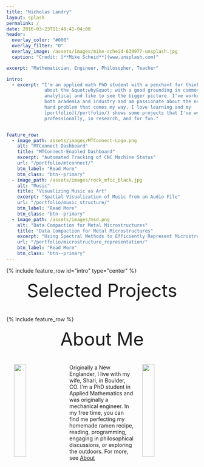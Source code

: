 ```yaml
---
title: "Nicholas Landry"
layout: splash
permalink: /
date: 2016-03-23T11:48:41-04:00
header:
  overlay_color: "#000"
  overlay_filter: "0"
  overlay_image: /assets/images/mike-scheid-639977-unsplash.jpg
  caption: "Credit: [**Mike Scheid**](www.unsplash.com)"

excerpt: "Mathematician, Engineer, Philosopher, Teacher"

intro:
  - excerpt: "I'm an applied math PhD student with a penchant for thinking
              about the &quot;why&quot; with a good grounding in common sense. I am
              analytical and like to see the bigger picture. I've worked in
              both academia and industry and am passionate about the next
              hard problem that comes my way. I love learning and my
              [portfolio](/portfolio/) shows some projects that I've worked on
              professionally, in research, and for fun."


feature_row:
  - image_path: assets/images/MTConnect-Logo.png
    alt: "MTConnect Dashboard"
    title: "MTConnect-Enabled Dashboard"
    excerpt: "Automated Tracking of CNC Machine Status"
    url: "/portfolio/mtconnect/"
    btn_label: "Read More"
    btn_class: "btn--primary"
  - image_path: /assets/images/rock_mfcc_black.jpg
    alt: "Music"
    title: "Visualizing Music as Art"
    excerpt: "Spatial Visualization of Music from an Audio File"
    url: "/portfolio/music_structure/"
    btn_label: "Read More"
    btn_class: "btn--primary"
  - image_path: /assets/images/msd.png
    alt: "Data Compaction for Metal Microstructures"
    title: "Data Compaction for Metal Microstructures"
    excerpt: "Using Spectral Methods to Efficiently Represent Microstructure Data"
    url: "/portfolio/microstructure_representation/"
    btn_label: "Read More"
    btn_class: "btn--primary"
---
```


{% include feature_row id="intro" type="center" %}

<div style="margin-bottom:1cm" align="center"><font size="55">Selected Projects</font></div>

{% include feature_row %}

<div style="margin-bottom:1cm" align="center"><font size="55">About Me</font></div>


<img src="{{ site.url }}/assets/images/ramen.jpg" width="25%" hspace="20" align="left">

<img src="{{ site.url }}/assets/images/sand_dunes.jpg" width="25%" hspace="20" align="right">

Originally a New Englander, I live with my wife, Shari, in Boulder, CO. I'm a PhD student in Applied Mathematics and was originally a mechanical engineer. In my free time, you can find me perfecting my homemade ramen recipe, reading, programming, engaging in philosophical discussions, or exploring the outdoors. For more, see [About](/about/)
